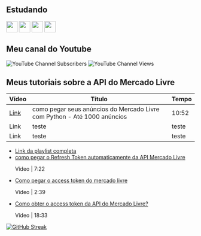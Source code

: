 ## Estudando
<img src="https://cdn.jsdelivr.net/gh/devicons/devicon@latest/icons/python/python-original.svg" width="30" height="30"/> <img src="https://cdn.jsdelivr.net/gh/devicons/devicon@latest/icons/css3/css3-original.svg" width="30" height="30"/> <img src="https://cdn.jsdelivr.net/gh/devicons/devicon@latest/icons/html5/html5-original.svg" width="30" height="30"/> <img src="https://cdn.jsdelivr.net/gh/devicons/devicon@latest/icons/javascript/javascript-original.svg" width="30" height="30"/>
<a href="https://twitter.com/" target="blank"><img src="https://img.shields.io/twitter/follow/?logo=twitter&style=for-the-badge" alt="" /></a>

## Meu canal do Youtube
<img alt="YouTube Channel Subscribers" src="https://img.shields.io/youtube/channel/subscribers/UC2vF0_RY5Bqk-tMUJDokHNA?label=Seguidores"> <img alt="YouTube Channel Views" src="https://img.shields.io/youtube/channel/views/UC2vF0_RY5Bqk-tMUJDokHNA?label=Visualiza%C3%A7%C3%B5es">

<h2>Meus tutoriais sobre a API do Mercado Livre</h2>

| Vídeo | Título | Tempo |
| -------- | -------- | -------- |
| <a href="https://youtu.be/hBztnbjf0-I">Link</a> | como pegar seus anúncios do Mercado Livre com Python - Até 1000 anúncios | 10:52 | 
| Link | teste | teste | 
| Link | teste | teste | 


  <ul>
    <li>
      <a href="https://www.youtube.com/playlist?list=PL2un9yLp42zNa4vI4ZfQiy3ETDenXPe0T">Link da playlist completa</a>
    </li>
      <li>
          <a href="https://youtu.be/B8XP-5wwmBs">como pegar o Refresh Token automaticamente da API Mercado Livre</a>
          <p>Vídeo | 7:22</p>
      </li>
      <li>
          <a href="https://youtu.be/l4qpOFXlCmA">Como pegar o access token do mercado livre</a>
          <p>Vídeo | 2:39</p>
      </li>
      <li>
          <a href="https://youtu.be/y_Bo9dzVmv0">Como obter o access token da API do Mercado Livre?</a>
          <p>Vídeo | 18:33</p>
          </p>
      </li>
  </ul>

[![GitHub Streak](https://streak-stats.demolab.com?user=imparcialista&theme=dark&hide_border=true&locale=pt_BR&date_format=j%20M%5B%20Y%5D&mode=weekly)](https://git.io/streak-stats)

